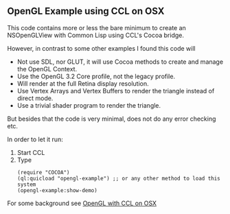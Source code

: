 ## OpenGL Example using CCL on OSX

This code contains more or less the bare minimum to create an NSOpenGLView
with Common Lisp using CCL's Cocoa bridge.

However, in contrast to some other examples I found this code will

* Not use SDL, nor GLUT, it will use Cocoa methods to create and manage the OpenGL Context.
* Use the OpenGL 3.2 Core profile, not the legacy profile.
* Will render at the full Retina display resolution.
* Use Vertex Arrays and Vertex Buffers to render the triangle instead of direct mode.
* Use a trivial shader program to render the triangle.

But besides that the code is very minimal, does not do any error checking etc.  

In order to let it run:

1. Start CCL
2. Type 
   ```common-lisp
   (require "COCOA")
   (ql:quicload "opengl-example") ;; or any other method to load this system
   (opengl-example:show-demo)
   ```

For some background see [OpenGL with CCL on OSX](http://ironhead.xs4all.nl/blog/posts/OpenGL-with-CCL-on-OSX.html)


